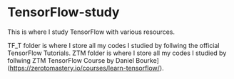 # TensorFlow-study

This is where I study TensorFlow with various resources.

TF_T folder is where I store all my codes I studied by follwing the official TensorFlow Tutorials.
ZTM folder is where I store all my codes I studied by follwing ZTM TensorFlow Course by Daniel Bourke](https://zerotomastery.io/courses/learn-tensorflow/). 
